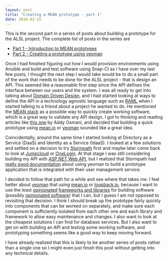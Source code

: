 ```yaml
---
layout: post
title: "Creating a MEAN prototype - part 1"
date: 2016-02-15
---
```

This is the second part in a series of posts about building a prototype for the ALSL project.  The complete list of posts in the series are

- [Part 1 - Introduction to MEAN prototypes](/2016/02/15/creating-a-mean-prototype-1.html)
- [Part 2 - Creating a prototype using yeoman](/2016/02/18/creating-a-mean-prototype-1.html)

Once I had finished figuring out how I would provision environments using Ansible and build and test software using Snap-CI as I have over my last few posts, I thought the next step I would take would be to do a small part of the work that needs to be done for the ALSL project - that is design an API.  This seemed like a reasonable first step since the API defines the interface between our users and the system.  I was all ready to get into talking about [Domain Driven Design](http://domainlanguage.com/ddd/), and I had started looking at ways to define the API in a technology agnostic language such as [RAML](http://raml.org/) when I started talking to a friend about a project he wanted to do.  He mentioned the [MEAN stack](https://en.wikipedia.org/wiki/MEAN_(software_bundle)) as a possible way to quickly create working software, which is a great way to validate any API design.  I got to thinking and reading articles like <a href="https://addyosmani.com/blog/full-stack-javascript-with-mean-and-yeoman/" data-proofer-ignore>this one</a> by Addy Osmani, and decided that building a quick prototype using [mean.io](http://mean.io) or [yeoman](http://yeoman.io) sounded like a great idea.  

Coincidentally, around the same time I started looking at Directory as a Service (DaaS) and Identity as a Service (IdaaS).  I looked at a few solutions and settled on a decision to try [Stormpath](https://stormpath.com) first and maybe later come back to look at [Jumpcloud](https://jumpcloud.com) or [OneLogin](https://www.onelogin.com).  At that stage I was still considering building my API with [ASP.NET Web API](http://www.asp.net/web-api), but I realized that Stormpath had [really good documentation](http://docs.stormpath.com/angularjs/guide/) about using yeoman to build a prototype application that is integrated with their user management service.

I decided to follow that path for a while and see where that takes me.  I feel better about [yeoman](http://yeoman.io) that using [mean.io](http://mean.io) or [loopback.io](http://loopback.io/), because I want to use the least [opinionated](http://stackoverflow.com/questions/802050/what-is-opinionated-software) [frameworks and libraries](http://stackoverflow.com/questions/148747/what-is-the-difference-between-a-framework-and-a-library) for building software (possibly [opinionated software](http://gettingreal.37signals.com/ch04_Make_Opinionated_Software.php)) that I can, but I guess I am not opposed to revisiting that decision.  I think I should break up the prototype fairly quickly into components that can be worked on separately, and make sure each component is sufficiently isolated from each other one and each library and framework to allow easy maintenance and changes.  I also want to look at the cheapest solutions I can find for database services.  But I also want to get on with building an API and testing some working software, and prototyping something seems like a good way to keep moving forward.

I have already realized that this is likely to be another series of posts rather than a single one so I might even just finish this post without getting into any technical details.
